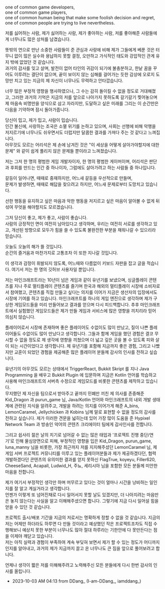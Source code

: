 one of common game developers, <br>
one of common game players, <br>
one of common human being that make some foolish decision and regret, <br>
one of common people are trying to live nevertheless. <br>

저를 싫어하는 사람, 제가 싫어하는 사람, 제가 좋아하는 사람, 저를 좋아해준 사람들에게 너무나도 많은 상처를 남겼습니다. <br>

뜻밖의 연으로 만난 소중한 사람들이 준 관심과 사랑에 비해 제가 그들에게 베푼 것은 터무니 없이 많은 실수와 용납하지 못할 결정, 오만하고 가식적인 태도와 강압적인 관계 유지 밖에 없었던 것 같습니다. <br>
과거의 감사를 잊고 살며, 발전이 없어 타인의 귀감이 되기에 불충분하고, 한낱 꿈을 꾸어도 이루려는 결단이 없으며, 끝이 보이지 않는 심해를 걸어가는 듯한 감상에 오로지 도망만 치고 있는 지금의 제 자신이 너무나도 무력하고 안타깝습니다. <br>

너무 많은 부정적 영향을 행사하였으나, 그 수는 감히 돌이킬 수 없을 정도로 거대해졌고, 그러한 과거의 기억은 지금의 저를 앞으로 나아가지 못하도록 갈기갈기 찢어놓으며 제 마음속 비명만을 양식으로 삼고 자라지만, 도달하고 싶은 미래를 그리는 이 순간만은 다음을 기약하며 잠시 돌아가줍니다. <br>

당신이 밉고, 제가 밉고, 사람이 밉습니다. <br>
인간 불신에, 사랑하는 조국은 소멸 위기를 논하고 있으며, 사회는 선행에 비해 악행을 저지르기에 너무나도 쉬우면서도 더럽지만 달콤한 결과를 가져다 주는 것 같다고 느껴집니다. <br>
아무것도 모르는 어리석은 제 손에 남겨진 것은 "이 세상을 어떻게 살아가야할지에 대한 문제" 와 같이 쉽게 풀리지 않은 문제들 뿐이라고 느껴졌습니다.<br>

저는 그저 한 명의 평범한 게임 개발자이자, 한 명의 평범한 게이머이며, 어리석은 판단과 후회를 만드는 인간 중 하나이자, 그럼에도 살아가려고 하는 사람들 중 하나입니다.<br>

갈등이 일어나면, 때때로 중재하지만, 어느새 갈등을 우선적으로 만들며,<br>
문제가 발생하면, 때때로 해답을 찾으려고 하지만, 어느새 문제로부터 도망치고 있습니다. <br>

선한 행동을 유지하고 싶은 마음과 악한 행동을 저지르고 싶은 마음이 알아볼 수 없게 뒤섞여 무엇을 해야할지도 모르겠습니다.<br>

그저 당신이 좋고, 제가 좋고, 사람이 좋습니다.<br>
사람의 긍정적인 면이 여전히 남아있다고 생각하며, 우리는 여전히 서로를 생각하고 있고, 개선된 방향으로 모두가 힘을 쓸 수 있도록 불완전한 부분을 채워나갈 수 있으리라 믿습니다.<br>

오늘도 오늘의 해가 뜰 것입니다.<br>
순간의 즐거움과 마찬가지로 고통조차 이 또한 지나갈 것입니다.<br>

이 생각과 감정이 휘발되지 않도록, 어느때와 다름없이 키보드 자판을 잡고 글을 적습니다. 여기서 저는 한 명의 깃허브 사용자일 뿐입니다.<br>

저는 마인크래프트라는 10년이 넘은 게임과 같이 유년기를 보냈으며, 싱글플레이 콘텐츠를 지나 주로 멀티플레이 콘텐츠를 즐기며 한국과 해외의 멀티플레이 시장에 소비자로서 참여했고, 콘텐츠를 직접 만들고 싶다는 의지를 이어가 지금은 생산자의 입장에서도 시장에 기여를 하고 있습니다. 마인크래프트를 하나의 게임 엔진으로 생각하며 제가 구상한 게임모드들을 미리 만들어보고 결과를 얻으며 다시 피드백합니다. 추후 마인크래프트에서 실험했던 게임모드들은 제가 만들 게임과 서비스에 많은 영향을 끼치리라 믿어 의심치 않습니다. <br>

플레이어로서 시장에 존재하며 좋은 플레이어도 수없이도 많이 만났고, 질이 나쁜 플레이어들도 수없이도 많이 만났다고 생각합니다. 그들과 함께 게임을 했던 경험은 결코 무시할 수 없을 정도로 제 생각에 영향을 끼쳤으며 더 넓고 깊은 곳을 볼 수 있도록 피와 살이 되는 시간이었다고 생각합니다. 제 유년기를 포함해 지금까지 좋은 경험, 그리고 나빴지만 교훈이 되었던 경험을 제공해준 많은 플레이어 분들께 감사의 인사를 전하고 싶습니다.<br>

유년기의 아무것도 모르는 상태에서 TriggerReact, Bukkit Skript 를 지나 Java Programming 을 배우고 Bukkit Plugin 에 입문하며 지금은 Kotlin 언어를 학습하고 사용해 마인크래프트의 서버측 수정으로 게임모드를 비롯한 콘텐츠를 제작하고 있습니다.<br> 무지했던 제 자신을 팀으로서 받아주고 끝까지 민폐만 끼친 제 의사를 존중해준 Kid_Dragon 과 purun_game 님, Java/Kotlin 언어와 마인크래프트의 내외 개발 생태계에 관련된 지식을 알려주고, 개발을 하려는 의지를 이어가게 해준 A_bins, LemonCaramel, Jellychicken 과 Kobins 님께 말로 표현할 수 없을 정도의 감사를 전하고 싶습니다. 제가 이러한 견문을 넓히는데 있어 가장 많이 도움을 준 Hypixel Network Team 과 방송인 악어의 콘텐츠 크리에이터 팀에게 감사인사를 전합니다.<br>

그리고 쉽사리 젊은 날의 치기로 넘어갈 수 없는 많은 태업과 '프로젝트 진행 중단/연기'로 인해 물심양면으로 피해, 부정적인 영향을 입은 Kid_Dragon, purun_game, luna_manny 님을 비롯한, 가장 최근까지 저를 지지해주셨던 LemonCaramel 님, 제 게임 서버 프로젝트 커뮤니티를 이루고 있는 플레이어분들과 제가 제공하겠다던, 협력 개발하겠다던 콘텐츠의 유의미한 결과를 얻지 못하신 FlagTrue, koyeyu, Filler620, CheeseSand, Acapall, Ludwid_H, 주뇨, 세리시아 님을 포함한 모든 분들께 미안한 마음을 전합니다.<br>

제가 여기서 부정적인 생각만 하며 머무르고 있다는 것이 얼마나 시간을 낭비하는 일인지를 잘 알고 계실거라고 생각합니다.<br>
언젠가 이렇게 또 넘어진채로 다시 일어서지 못할 날도 있겠지만, 더 나아지려는 마음만은 놓지 않는다는 사실을 알고 이해해주셨으면 합니다. 그렇기에 지금 다시 일어설 힘을 얻을 수 있던 것 같습니다.<br>

프로젝트 출시/배포 기간을 지금의 저로서는 명확하게 정할 수 없을 것 같습니다. 지금의 저는 어제만 하더라도 하루면 다 만들 것이라고 예상했던 작은 프로젝트조차도 직접 수행해보니 예상치 못한 부분이 너무나도 많아 절대 하루라는 기한안에 다 못만든다는 점을 이제야 깨닫고 있습니다. <br>
저는 아직 실력과 경험이 부족하여 계속 부딪혀 보면서 제가 할 수 있는 정도가 어디까지인지를 알아내고, 과거의 제가 지금까지 끌고 온 너무나도 큰 짐을 앞으로 풀어보려고 합니다. <br>

언제나 생각이 짧은 저를 이해해주려고 노력해주신 모든 분들에게 다시 한번 감사의 인사를 올립니다.<br>

- 2023-10-03 AM 04:13 from DDang_ (I-am-DDang_, iamddang_)
